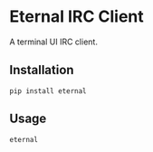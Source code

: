 # Eternal IRC Client

A terminal UI IRC client.

## Installation

```
pip install eternal
```

## Usage

```
eternal
```
